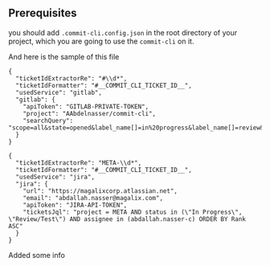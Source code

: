 ## Prerequisites

you should add `.commit-cli.config.json` in the root directory of your project, 
which you are going to use the `commit-cli` on it.

And here is the sample of this file

```
{
  "ticketIdExtractorRe": "#\\d*",
  "ticketIdFormatter": "#__COMMIT_CLI_TICKET_ID__",
  "usedService": "gitlab",
  "gitlab": {
    "apiToken": "GITLAB-PRIVATE-TOKEN",
    "project": "AAbdelnasser/commit-cli",
    "searchQuery": "scope=all&state=opened&label_name[]=in%20progress&label_name[]=review&assignee_username[]=AAbdelnasser"
  }
}
```


```
{
  "ticketIdExtractorRe": "META-\\d*",
  "ticketIdFormatter": "#__COMMIT_CLI_TICKET_ID__",
  "usedService": "jira",
  "jira": {
    "url": "https://magalixcorp.atlassian.net",
    "email": "abdallah.nasser@magalix.com",
    "apiToken": "JIRA-API-TOKEN",
    "ticketsJql": "project = META AND status in (\"In Progress\", \"Review/Test\") AND assignee in (abdallah.nasser-c) ORDER BY Rank ASC"
  }
}
```

Added some info
